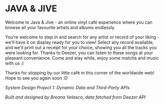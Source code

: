 # JAVA & JIVE
Welcome to Java & Jive - an online vinyl café experience where you can browse all your favourite artists and albums endlessly.

You're welcome to step in and search for any artist or record of your liking - we'll have it on display ready for you to view! Select any record available, and we'll print out a receipt for your choice, showing you all the tracks you were looking for. Thanks to Deezer, you can listen to these songs at your pleasant convenience. Come and stay while, enjoy some matcha and music with us :)

Thanks for stopping by our little café in this corner of the worldwide web! Hope to see you again soon :D

*System Design Project 1: Dynamic Data and Third-Party APIs*

*Built and designed by Breana Velasco, data fetched from Deezer API*
